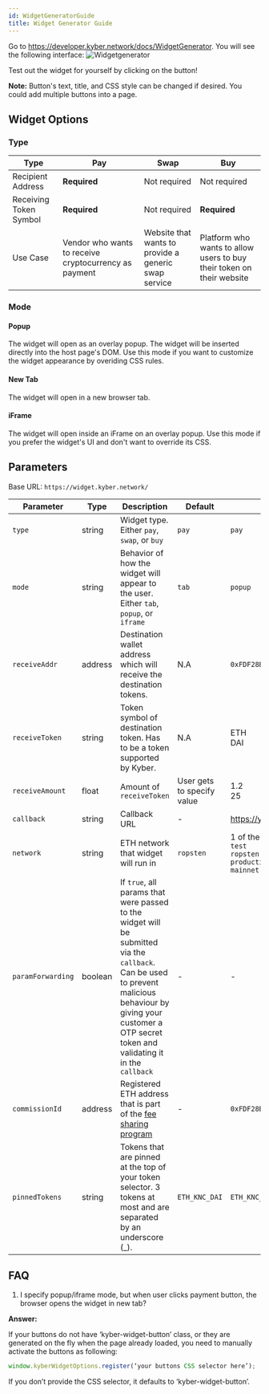```yaml
---
id: WidgetGeneratorGuide
title: Widget Generator Guide
---
```

Go to https://developer.kyber.network/docs/WidgetGenerator. You will see the following interface:
![Widgetgenerator](/uploads/widgetgenerator.png "Widgetgenerator")
 
Test out the widget for yourself by clicking on the button!

**Note:**
Button's text, title, and CSS style can be changed if desired. You could add multiple buttons into a page.


## Widget Options
### Type
|     Type     |     Pay     |     Swap     |     Buy     |
| ---------- | ---------- | ----------- | ---------- |
| Recipient Address | **Required** | Not required | Not required |
| Receiving Token Symbol | **Required** | Not required | **Required** |
| Use Case | Vendor who wants to receive cryptocurrency as payment | Website that wants to provide a generic swap service | Platform who wants to allow users to buy their token on their website|

### Mode
#### Popup
The widget will open as an overlay popup. The widget will be inserted directly into the host page's DOM. Use this mode if you want to customize the widget appearance by overiding CSS rules.

#### New Tab
The widget will open in a new browser tab.

#### iFrame
The widget will open inside an iFrame on an overlay popup. Use this mode if you prefer the widget's UI and don't want to override its CSS.

## Parameters
Base URL: `https://widget.kyber.network/`

| Parameter  | Type | Description   | Default | Example |
| ------------ | ----- | -------------- | -------- | --------- |
| `type`                  | string     |  Widget type. Either `pay`, `swap`, or `buy` | `pay` | `pay` |
| `mode`                  | string     | Behavior of how the widget will appear to the user. Either `tab`, `popup`, or `iframe` | `tab` | `popup` |
| `receiveAddr`   | address | Destination wallet address which will receive the destination tokens. | N.A | `0xFDF28Bf25779ED4cA74e958d54653260af604C20` |
| `receiveToken` | string    | Token symbol of destination token. Has to be a token supported by Kyber. | N.A | ETH<br>DAI |
| `receiveAmount` | float    | Amount of `receiveToken` | User gets to specify value | 1.2<br>25 |
| `callback` | string | Callback URL | - | https://yourwebsite.com/kybercallback |
| `network` | string | ETH network that widget will run in | `ropsten` | 1 of the following values:<br>`test`<br>`ropsten`<br>`production`<br>`mainnet`|
| `paramForwarding` | boolean | If `true`, all params that were passed to the widget will be submitted via the `callback`. Can be used to prevent malicious behaviour by giving your customer a OTP secret token and validating it in the `callback` | - | - |
|`commissionId` | address | Registered ETH address that is part of the [fee sharing program](guide-feesharing.md) | - | `0xFDF28Bf25779ED4cA74e958d54653260af604C20` |
|`pinnedTokens` | string | Tokens that are pinned at the top of your token selector. 3 tokens at most and are separated by an underscore (_). | `ETH_KNC_DAI` | `ETH_KNC_DAI` |

## FAQ

1. I specify popup/iframe mode, but when user clicks payment button, the browser opens the widget in new tab?

**Answer:**

If your buttons do not have ‘kyber-widget-button’ class, or they are generated on the fly when the page already loaded, you need to manually activate the buttons as following:

```javascript
window.kyberWidgetOptions.register(‘your buttons CSS selector here’);
```
If you don’t provide the CSS selector, it defaults to ‘kyber-widget-button’.
